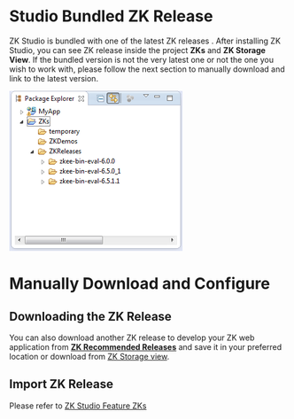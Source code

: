 # Studio Bundled ZK Release

ZK Studio is bundled with one of the latest ZK releases . After
installing ZK Studio, you can see ZK release inside the project **ZKs**
and **ZK Storage View**. If the bundled version is not the very latest
one or not the one you wish to work with, please follow the next section
to manually download and link to the latest version.

![](images/studio-project-zks.png)

# Manually Download and Configure

## Downloading the ZK Release

You can also download another ZK release to develop your ZK web
application from [**ZK Recommended Releases**](http://www.zkoss.org/download/zk.dsp) and save it in your
preferred location or download from [ ZK Storage view]({{site.baseurl}}/zk_studio_essentials/zks).

## Import ZK Release

Please refer to [ ZK Studio Feature ZKs]({{site.baseurl}}/zk_studio_essentials/zks)
